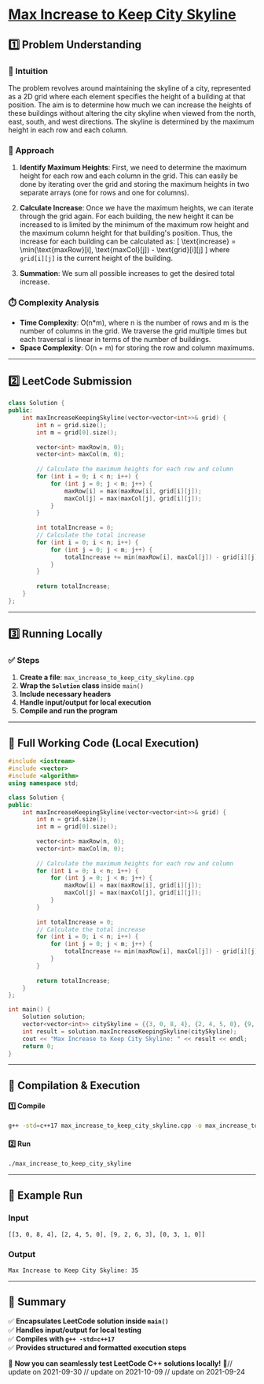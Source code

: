 # **[Max Increase to Keep City Skyline](https://leetcode.com/problems/max-increase-to-keep-city-skyline/description/)**  

## **1️⃣ Problem Understanding**  
### **📌 Intuition**  
The problem revolves around maintaining the skyline of a city, represented as a 2D grid where each element specifies the height of a building at that position. The aim is to determine how much we can increase the heights of these buildings without altering the city skyline when viewed from the north, east, south, and west directions. The skyline is determined by the maximum height in each row and each column.

### **🚀 Approach**  
1. **Identify Maximum Heights**: First, we need to determine the maximum height for each row and each column in the grid. This can easily be done by iterating over the grid and storing the maximum heights in two separate arrays (one for rows and one for columns).
  
2. **Calculate Increase**: Once we have the maximum heights, we can iterate through the grid again. For each building, the new height it can be increased to is limited by the minimum of the maximum row height and the maximum column height for that building's position. Thus, the increase for each building can be calculated as:
   \[
   \text{increase} = \min(\text{maxRow}[i], \text{maxCol}[j]) - \text{grid}[i][j]
   \]
   where `grid[i][j]` is the current height of the building.

3. **Summation**: We sum all possible increases to get the desired total increase.

### **⏱️ Complexity Analysis**  
- **Time Complexity**: O(n*m), where n is the number of rows and m is the number of columns in the grid. We traverse the grid multiple times but each traversal is linear in terms of the number of buildings.
- **Space Complexity**: O(n + m) for storing the row and column maximums.

---  

## **2️⃣ LeetCode Submission**  
```cpp
class Solution {
public:
    int maxIncreaseKeepingSkyline(vector<vector<int>>& grid) {
        int n = grid.size();
        int m = grid[0].size();
        
        vector<int> maxRow(n, 0);
        vector<int> maxCol(m, 0);
        
        // Calculate the maximum heights for each row and column
        for (int i = 0; i < n; i++) {
            for (int j = 0; j < m; j++) {
                maxRow[i] = max(maxRow[i], grid[i][j]);
                maxCol[j] = max(maxCol[j], grid[i][j]);
            }
        }
        
        int totalIncrease = 0;
        // Calculate the total increase
        for (int i = 0; i < n; i++) {
            for (int j = 0; j < m; j++) {
                totalIncrease += min(maxRow[i], maxCol[j]) - grid[i][j];
            }
        }
        
        return totalIncrease;
    }
};  
```  

---  

## **3️⃣ Running Locally**  
### **✅ Steps**  
1. **Create a file**: `max_increase_to_keep_city_skyline.cpp`  
2. **Wrap the `Solution` class** inside `main()`  
3. **Include necessary headers**  
4. **Handle input/output for local execution**  
5. **Compile and run the program**  

---  

## **📝 Full Working Code (Local Execution)**  
```cpp
#include <iostream>
#include <vector>
#include <algorithm>
using namespace std;

class Solution {
public:
    int maxIncreaseKeepingSkyline(vector<vector<int>>& grid) {
        int n = grid.size();
        int m = grid[0].size();
        
        vector<int> maxRow(n, 0);
        vector<int> maxCol(m, 0);
        
        // Calculate the maximum heights for each row and column
        for (int i = 0; i < n; i++) {
            for (int j = 0; j < m; j++) {
                maxRow[i] = max(maxRow[i], grid[i][j]);
                maxCol[j] = max(maxCol[j], grid[i][j]);
            }
        }
        
        int totalIncrease = 0;
        // Calculate the total increase
        for (int i = 0; i < n; i++) {
            for (int j = 0; j < m; j++) {
                totalIncrease += min(maxRow[i], maxCol[j]) - grid[i][j];
            }
        }
        
        return totalIncrease;
    }
};

int main() {
    Solution solution;
    vector<vector<int>> citySkyline = {{3, 0, 8, 4}, {2, 4, 5, 0}, {9, 2, 6, 3}, {0, 3, 1, 0}};
    int result = solution.maxIncreaseKeepingSkyline(citySkyline);
    cout << "Max Increase to Keep City Skyline: " << result << endl;
    return 0;
}
```  

---  

## **🔧 Compilation & Execution**  
#### **1️⃣ Compile**  
```bash
g++ -std=c++17 max_increase_to_keep_city_skyline.cpp -o max_increase_to_keep_city_skyline
```  

#### **2️⃣ Run**  
```bash
./max_increase_to_keep_city_skyline
```  

---  

## **🎯 Example Run**  
### **Input**  
```
[[3, 0, 8, 4], [2, 4, 5, 0], [9, 2, 6, 3], [0, 3, 1, 0]]
```  
### **Output**  
```
Max Increase to Keep City Skyline: 35
```  

---  

## **📌 Summary**  
✅ **Encapsulates LeetCode solution inside `main()`**  
✅ **Handles input/output for local testing**  
✅ **Compiles with `g++ -std=c++17`**  
✅ **Provides structured and formatted execution steps**  

🚀 **Now you can seamlessly test LeetCode C++ solutions locally!** 🚀// update on 2021-09-30
// update on 2021-10-09
// update on 2021-09-24
